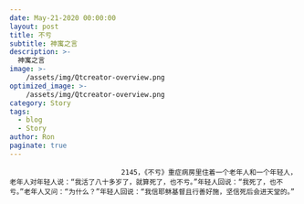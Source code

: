 ```yaml
---
date: May-21-2020 00:00:00
layout: post
title: 不亏
subtitle: 神寓之言
description: >-
  神寓之言
image: >-
    /assets/img/Qtcreator-overview.png
optimized_image: >-
    /assets/img/Qtcreator-overview.png
category: Story
tags:
  - blog
  - Story
author: Ron
paginate: true
---
```


							　　2145，《不亏》重症病房里住着一个老年人和一个年轻人，老年人对年轻人说：“我活了八十多岁了，就算死了，也不亏。”年轻人回说：“我死了，也不亏。”老年人又问：“为什么？”年轻人回说：“我信耶稣基督且行善好施，坚信死后会进天堂的。”
							
							
						